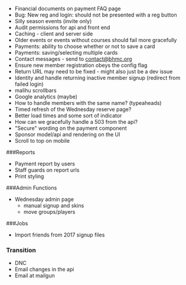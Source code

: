 * Financial documents on payment FAQ page
* Bug: New reg and login: should not be presented with a reg button
* Silly season events (invite only)
* Audit permissions for api and front end
* Caching - client and server side
* Older events or events without courses should fail more gracefully
* Payments: ability to choose whether or not to save a card
* Payments: saving/selecting multiple cards
* Contact messages - send to contact@bhmc.org
* Ensure new member registration obeys the config flag
* Return URL may need to be fixed - might also just be a dev issue
* Identity and handle returning inactive member signup (redirect from failed login)
* malihu scrollbars
* Google analytics (maybe)
* How to handle members with the same name? (typeaheads)
* Timed refresh of the Wednesday reserve page?
* Better load times and some sort of indicator
* How can we gracefully handle a 503 from the api?
* "Secure" wording on the payment component
* Sponsor model/api and rendering on the UI
* Scroll to top on mobile

###Reports
* Payment report by users
* Staff guards on report urls
* Print styling

###Admin Functions
* Wednesday admin page
    * manual signup and skins
    * move groups/players

###Jobs
* Import friends from 2017 signup files

### Transition
* DNC
* Email changes in the api
* Email at mailgun
